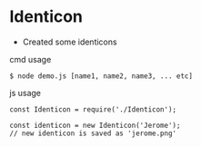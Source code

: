 # Identicon

* Created some identicons

cmd usage
```
$ node demo.js [name1, name2, name3, ... etc]
```

js usage
```
const Identicon = require('./Identicon');

const identicon = new Identicon('Jerome');
// new identicon is saved as 'jerome.png'
```
